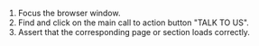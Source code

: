 1. Focus the browser window.
2. Find and click on the main call to action button "TALK TO US".
3. Assert that the corresponding page or section loads correctly.